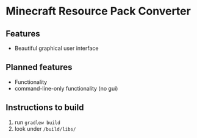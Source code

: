# Minecraft Resource Pack Converter
## Features
- Beautiful graphical user interface

## Planned features
- Functionality
- command-line-only functionality (no gui)

## Instructions to build
1. run `gradlew build`
2. look under `/build/libs/`